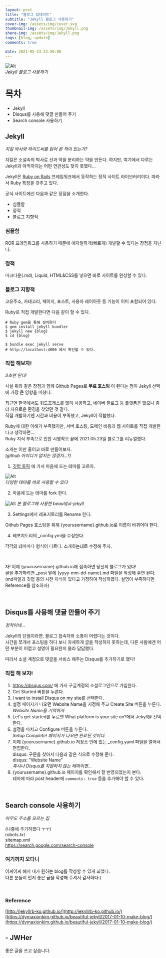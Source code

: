```yaml
---
layout: post
title: "블로그 업데이트"
subtitle: "Jekyll 블로그 사용하기"
cover-img: /assets/img/cover.svg
thumbnail-img: /assets/img/Jekyll.png
share-img: /assets/img/Jekyll.png
tags: [blog, update]
comments: true

date: 2021-05-23 23:50:00 
---
```


<!-- image repository: https://raw.githubusercontent.com/JWHer/jwher.github.io/master/_posts/images/ -->
![Alt](https://raw.githubusercontent.com/JWHer/jwher.github.io/master/assets/img/Jekyll.png "Jekyll")  
*Jekyll 블로그 사용하기*  

# 목차
* Jekyll
* Disqus를 사용해 댓글 만들어 주기
* Search console 사용하기

## Jekyll 

*지킬 박사와 하이드씨를 읽어 본 적이 있는가?*

지킬은 소설속의 박사로 선과 악을 분리하는 약을 만든다. 하지만, 여기에서 다루는 Jekyll과 아직까지는
어떤 연관성도 찾지 못했다...  

Jekyll은 [Ruby on Rails](https://ko.wikipedia.org/wiki/%EB%A3%A8%EB%B9%84_%EC%98%A8_%EB%A0%88%EC%9D%BC%EC%A6%88)
프레임워크에서 동작하는 정적 사이트 라이브러리이다. 따라서 Ruby 특징을 갖추고 있다.  

공식 사이트에선 다음과 같은 장점을 소개한다.
* 심플함
* 정적
* 블로그 지향적

### 심플함  
ROR 프레임워크를 사용하기 때문에 애자일하게(빠르게) 개발할 수 있다는 장점을 지닌다.  

### 정적  
마크다운(.md), Liquid, HTML&CSS를 넣으면 바로 사이트를 완성할 수 있다.

### 블로그 지향적
고유주소, 카테고리, 페이지, 포스트, 사용자 레이아웃 등 기능이 이미 포함되어 있다.  

Ruby로 직접 개발한다면 다음 같이 할 수 있다.  
```shell
# Ruby gem을 통해 설치한다
$ gem install jekyll bundler
$ jekyll new {blog}
$ cd {blog}

$ bundle exec jekyll serve
# http://localhost:4000 에서 확인할 수 있다.
```

### 직접 해보자!
*3초면 된다!*

사실 위와 같은 장점과 함께 Github Pages로 **무료 호스팅** 이 된다는 점이
Jekyll 선택에 가장 큰 영향을 미쳤다.  

최근엔 한국에서도 워드프레스를 많이 사용하고, 네이버 블로그 등 플랫폼은 많으나
좀더 자유로운 환경을 찾았던 것 같다.  
직접 개발하기엔 시간과 비용이 부족했고, Jekyll이 적합했다.

Ruby에 대한 이해가 부족했지만, 
서버 호스팅, 도메인 비용과 웹 사이트를 직접 개발한다고 생각하면...  
Ruby 지식 부족으로 인한 시행착오 끝에 2021.05.23일 블로그를 리뉴얼했다.   

소개는 이만 줄이고 바로 만들어보자.  
*(github 아이디가 없지는 않겠지...?)*

1. [깃헙 토픽](https://github.com/topics/jekyll) 에 가서 마음에 드는 테마를 고르자.  

![Alt](https://raw.githubusercontent.com/JWHer/jwher.github.io/master/_posts/images/github-jekyll.png "github-jekyll")  
*다양한 테마를 바로 사용할 수 있다*

2. 마음에 드는 테마를 fork 한다.  

![Alt](https://raw.githubusercontent.com/JWHer/jwher.github.io/master/assets/img/install-steps.gif "install-steps")
*본 블로그에 사용한 beautiful-jekyll*

3. Settings에서 레포지토리를 Rename 한다.  

Github Pages 호스팅을 위해 {yourusername}.github.io로 이름이 바뀌어야 한다.

4. 레포지토리의 _config.yml을 수정한다.  

각각의 테마마다 형식이 다르다. 소개하는대로 수정해 주자.

<br/>

자! 이제 {yourusername}.github.io에 접속하면 당신의 블로그가 있다!  
글을 추가하려면 _post 밑에 {yyyy-mm-dd-name}.md 파일을 작성해 주면 된다.  
(md파일과 깃헙 등의 사전 지식이 있다고 가정하여 작성하였다. 설명이 부족하다면 Reference를 참조하자)

<br/>

## Disqus를 사용해 댓글 만들어 주기 
*정적이네...*

Jekyll의 단점이라면, 블로그 접속자와 소통이 어렵다는 것이다.  
시간을 쪼개서 포스팅을 하다 보니 자세하게 글을 작성하지 못하는데,
다른 사람에겐 어떤 부분이 어렵고 설명이 필요한지 몰라 답답했다.

따라서 소셜 계정으로 댓글을 서비스 해주는 Disqus를 추가하기로 했다!

### 직접 해 보자!
1. https://disqus.com/ 에 가서 구글계정의 소셜로그인으로 가입한다.
2. Get Started 버튼을 누른다.
3. I want to install Disqus on my site를 선택한다.
4. 설정 페이지가 나오면 Website Name을 지정해 주고 Create Site 버튼을 누른다.  
   *Website Name을 기억하자*  
5. Let's get started를 누르면 What platform is your site on?에서 Jekyll을 선택한다.  
6. 설정을 마치고 Configure 버튼을 누른다.  
   *Setup Complete! 페이지가 나오면 완료된 것이다.*  
7. 이제 {yourusername}.github.io 저장소 안에 있는 _config.yaml 파일을 열어서 편집한다.  
disqus: 구문을 찾아서 다음과 같은 식으로 수정해 준다.  
disqus: "Website Name"  
*혹시나 Disqus를 지원하지 않는 테마이면...*  
8. {yourusername}.github.io 페이지를 확인헤서 잘 반영되었는지 본다.  
테마에 따라 post header에 ```comments: true``` 등을 추가해야 할 수 있다.

<br/>

## Search console 사용하기
*아무도 주소를 모르는 집*

(나중에 추가하겠다 ㅜㅜ)  
robots.txt  
sitemap.xml  
https://search.google.com/search-console

### 여기까지 오다니
어찌어찌 해서 내가 원하는 blog를 작성할 수 있게 되었다.  
다른 분들이 먼저 좋은 귿을 작성해 주셔서 감사하다:)

<br/>

### Reference  
[http://jekyllrb-ko.github.io/](http://jekyllrb-ko.github.io/)  
[https://dymaxionkim.github.io/beautiful-jekyll/2017-01-10-make-blog/](https://dymaxionkim.github.io/beautiful-jekyll/2017-01-10-make-blog/)


## - JWHer  
좋은 글을 쓰고 싶습니다.

<!-- update log -->
<!--
본문에 추가할 내용을 적는다.
사진 추가
-->